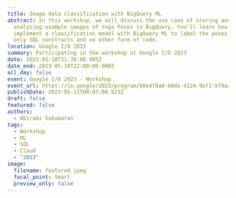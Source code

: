 ```yaml
---
title: Image data classification with BigQuery ML
abstract: In this workshop, we will discuss the use case of storing and
  analyzing example images of Yoga Poses in BigQuery. You'll learn how to
  implement a classification model with BigQuery ML to label the poses using
  only SQL constructs and no other form of code.
location: Google I/O 2023
summary: Participating in the workshop at Google I/O 2023
date: 2023-05-10T21:30:08.905Z
date_end: 2023-05-10T22:00:00.000Z
all_day: false
event: Google I/O 2023 - Workshop
event_url: https://io.google/2023/program/b0e470a8-60da-4124-9e71-9f9aa382e514/
publishDate: 2023-05-11T09:07:08.923Z
draft: false
featured: false
authors:
  - Abirami Sukumaran
tags:
  - Workshop
  - ML
  - SQL
  - Cloud
  - "2023"
image:
  filename: featured.jpeg
  focal_point: Smart
  preview_only: false
---
```

